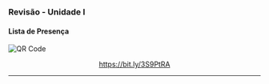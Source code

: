 ### Revisão - Unidade I
#### Lista de Presença

<img src="https://chart.apis.google.com/chart?cht=qr&chs=300x300&chld=L%7C1&chl=https%3A%2F%2Fbit.ly%2F3S9PtRA" alt="QR Code" border="0" />

<a href="https://bit.ly/3S9PtRA"><p style="text-align:center;">https://bit.ly/3S9PtRA</p></a>

---
